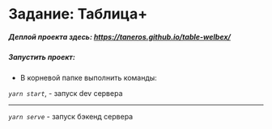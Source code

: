 # Задание: Таблица+

##### Деплой проекта здесь: https://taneros.github.io/table-welbex/

##### Запустить проект:

- В корневой папке выполнить команды:

_`yarn start`_, - запуск dev сервера

---

_`yarn serve`_ - запуск бэкенд сервера
